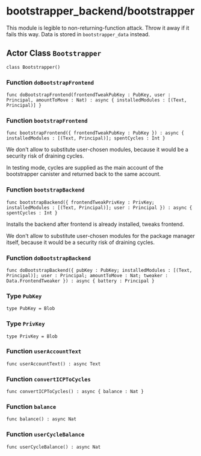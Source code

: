 # bootstrapper_backend/bootstrapper
This module is legible to non-returning-function attack. Throw it away if it fails this way.
Data is stored in `bootstrapper_data` instead.

## Actor Class `Bootstrapper`

``` motoko no-repl
class Bootstrapper()
```


### Function `doBootstrapFrontend`
``` motoko no-repl
func doBootstrapFrontend(frontendTweakPubKey : PubKey, user : Principal, amountToMove : Nat) : async { installedModules : [(Text, Principal)] }
```



### Function `bootstrapFrontend`
``` motoko no-repl
func bootstrapFrontend({ frontendTweakPubKey : PubKey }) : async { installedModules : [(Text, Principal)]; spentCycles : Int }
```

We don't allow to substitute user-chosen modules, because it would be a security risk of draining cycles.

In testing mode, cycles are supplied as the main account of the bootstrapper canister
and returned back to the same account.


### Function `bootstrapBackend`
``` motoko no-repl
func bootstrapBackend({ frontendTweakPrivKey : PrivKey; installedModules : [(Text, Principal)]; user : Principal }) : async { spentCycles : Int }
```

Installs the backend after frontend is already installed, tweaks frontend.

We don't allow to substitute user-chosen modules for the package manager itself,
because it would be a security risk of draining cycles.


### Function `doBootstrapBackend`
``` motoko no-repl
func doBootstrapBackend({ pubKey : PubKey; installedModules : [(Text, Principal)]; user : Principal; amountToMove : Nat; tweaker : Data.FrontendTweaker }) : async { battery : Principal }
```



### Type `PubKey`
``` motoko no-repl
type PubKey = Blob
```



### Type `PrivKey`
``` motoko no-repl
type PrivKey = Blob
```



### Function `userAccountText`
``` motoko no-repl
func userAccountText() : async Text
```



### Function `convertICPToCycles`
``` motoko no-repl
func convertICPToCycles() : async { balance : Nat }
```



### Function `balance`
``` motoko no-repl
func balance() : async Nat
```



### Function `userCycleBalance`
``` motoko no-repl
func userCycleBalance() : async Nat
```

